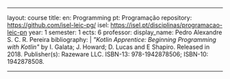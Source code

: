 ---
layout: course
title:
  en: Programming
  pt: Programação
repository: https://github.com/isel-leic-pg/
isel: https://isel.pt/disciplinas/programacao-leic-pn
year: 1
semester: 1
ects: 6
professor:
  display_name: Pedro Alexandre S. C. R. Pereira
bibliography: |
 _"Kotlin Apprentice: Beginning Programming with Kotlin"_
  by I. Galata; J. Howard; D. Lucas and E Shapiro. Released in 2018.
  Publisher(s): Razeware LLC. ISBN-13: 978-1942878506; ISBN-10: 1942878508.
  
 ---
